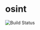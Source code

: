 # osint

![Build Status](https://codebuild.ap-northeast-1.amazonaws.com/badges?uuid=eyJlbmNyeXB0ZWREYXRhIjoiNlFlQkVnOU94ek9aWlMxamhYc0dkcGk5aExqVWtoOVV3eWJhbWQ5YWVhNkljSk5RR0h1SFpSd2VTUzdSMk8yU1czNUVPTVh3M01CdSt5bzZ0RXNrNlc4PSIsIml2UGFyYW1ldGVyU3BlYyI6InA3QzlhcWRlUENkM3hRV1oiLCJtYXRlcmlhbFNldFNlcmlhbCI6MX0%3D&branch=master)
